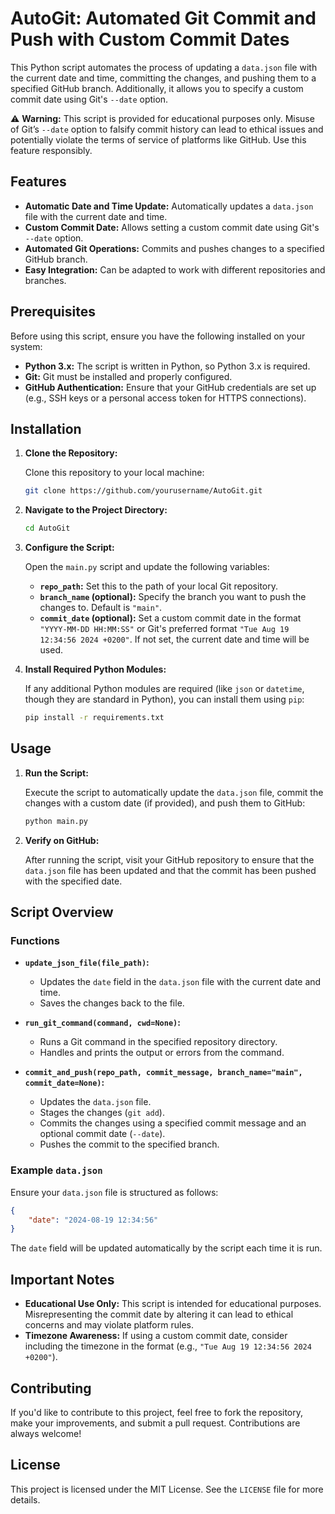 # AutoGit: Automated Git Commit and Push with Custom Commit Dates

This Python script automates the process of updating a `data.json` file with the current date and time, committing the changes, and pushing them to a specified GitHub branch. Additionally, it allows you to specify a custom commit date using Git's `--date` option.

⚠️ **Warning:** This script is provided for educational purposes only. Misuse of Git’s `--date` option to falsify commit history can lead to ethical issues and potentially violate the terms of service of platforms like GitHub. Use this feature responsibly.

## Features

- **Automatic Date and Time Update:** Automatically updates a `data.json` file with the current date and time.
- **Custom Commit Date:** Allows setting a custom commit date using Git's `--date` option.
- **Automated Git Operations:** Commits and pushes changes to a specified GitHub branch.
- **Easy Integration:** Can be adapted to work with different repositories and branches.

## Prerequisites

Before using this script, ensure you have the following installed on your system:

- **Python 3.x:** The script is written in Python, so Python 3.x is required.
- **Git:** Git must be installed and properly configured.
- **GitHub Authentication:** Ensure that your GitHub credentials are set up (e.g., SSH keys or a personal access token for HTTPS connections).

## Installation

1. **Clone the Repository:**

   Clone this repository to your local machine:

   ```bash
   git clone https://github.com/yourusername/AutoGit.git
   ```

2. **Navigate to the Project Directory:**

   ```bash
   cd AutoGit
   ```

3. **Configure the Script:**

   Open the `main.py` script and update the following variables:

   - **`repo_path`:** Set this to the path of your local Git repository.
   - **`branch_name` (optional):** Specify the branch you want to push the changes to. Default is `"main"`.
   - **`commit_date` (optional):** Set a custom commit date in the format `"YYYY-MM-DD HH:MM:SS"` or Git's preferred format `"Tue Aug 19 12:34:56 2024 +0200"`. If not set, the current date and time will be used.

4. **Install Required Python Modules:**

   If any additional Python modules are required (like `json` or `datetime`, though they are standard in Python), you can install them using `pip`:

   ```bash
   pip install -r requirements.txt
   ```

## Usage

1. **Run the Script:**

   Execute the script to automatically update the `data.json` file, commit the changes with a custom date (if provided), and push them to GitHub:

   ```bash
   python main.py
   ```

2. **Verify on GitHub:**

   After running the script, visit your GitHub repository to ensure that the `data.json` file has been updated and that the commit has been pushed with the specified date.

## Script Overview

### Functions

- **`update_json_file(file_path)`:** 
   - Updates the `date` field in the `data.json` file with the current date and time.
   - Saves the changes back to the file.

- **`run_git_command(command, cwd=None)`:** 
   - Runs a Git command in the specified repository directory.
   - Handles and prints the output or errors from the command.

- **`commit_and_push(repo_path, commit_message, branch_name="main", commit_date=None)`:**
   - Updates the `data.json` file.
   - Stages the changes (`git add`).
   - Commits the changes using a specified commit message and an optional commit date (`--date`).
   - Pushes the commit to the specified branch.

### Example `data.json`

Ensure your `data.json` file is structured as follows:

```json
{
    "date": "2024-08-19 12:34:56"
}
```

The `date` field will be updated automatically by the script each time it is run.

## Important Notes

- **Educational Use Only:** This script is intended for educational purposes. Misrepresenting the commit date by altering it can lead to ethical concerns and may violate platform rules.
- **Timezone Awareness:** If using a custom commit date, consider including the timezone in the format (e.g., `"Tue Aug 19 12:34:56 2024 +0200"`).

## Contributing

If you'd like to contribute to this project, feel free to fork the repository, make your improvements, and submit a pull request. Contributions are always welcome!

## License

This project is licensed under the MIT License. See the `LICENSE` file for more details.
